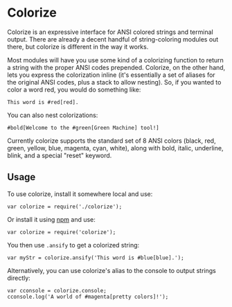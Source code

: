 Colorize
========
Colorize is an expressive interface for ANSI colored strings and terminal output. There are already a decent handful of string-coloring modules out there, but colorize is different in the way it works.

Most modules will have you use some kind of a colorizing function to return a string with the proper ANSI codes prepended. Colorize, on the other hand, lets you express the colorization inline (it's essentially a set of aliases for the original ANSI codes, plus a stack to allow nesting). So, if you wanted to color a word red, you would do something like:

	This word is #red[red].

You can also nest colorizations:

	#bold[Welcome to the #green[Green Machine] tool!]

Currently colorize supports the standard set of 8 ANSI colors (black, red, green, yellow, blue, magenta, cyan, white), along with bold, italic, underline, blink, and a special "reset" keyword.

Usage
-----
To use colorize, install it somewhere local and use:

	var colorize = require('./colorize');

Or install it using [npm](http://npmjs.org) and use:

	var colorize = require('colorize');

You then use `.ansify` to get a colorized string:

	var myStr = colorize.ansify('This word is #blue[blue].');

Alternatively, you can use colorize's alias to the console to output strings directly:

	var cconsole = colorize.console;
	cconsole.log('A world of #magenta[pretty colors]!');

